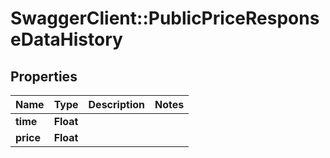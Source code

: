 # SwaggerClient::PublicPriceResponseDataHistory

## Properties
Name | Type | Description | Notes
------------ | ------------- | ------------- | -------------
**time** | **Float** |  | 
**price** | **Float** |  | 


